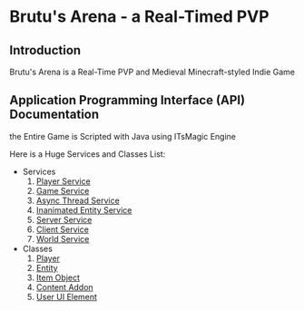 # Brutu's Arena - a Real-Timed PVP

## Introduction
Brutu's Arena is a Real-Time PVP and Medieval Minecraft-styled Indie Game

## Application Programming Interface (API) Documentation
the Entire Game is Scripted with Java using ITsMagic Engine

Here is a Huge Services and Classes List:
- Services
	1. [Player Service]()
	2. [Game Service]()
	3. [Async Thread Service]()
	4. [Inanimated Entity Service]()
	5. [Server Service]()
	6. [Client Service]()
	7. [World Service]()
- Classes
 	1. [Player]()
	2. [Entity]()
	3. [Item Object]()
	4. [Content Addon]()
	5. [User UI Element]()
